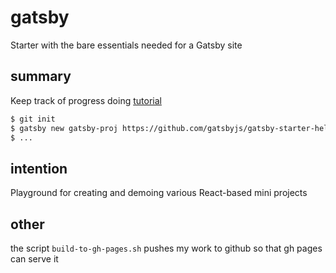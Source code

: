 # gatsby
Starter with the bare essentials needed for a Gatsby site

## summary

Keep track of progress doing [tutorial](https://www.gatsbyjs.org/tutorial/part-one/)

```bash
$ git init
$ gatsby new gatsby-proj https://github.com/gatsbyjs/gatsby-starter-hello-world
$ ...
```

## intention

Playground for creating and demoing various React-based mini projects

## other

the script `build-to-gh-pages.sh` pushes my work to github so that gh pages can serve it
